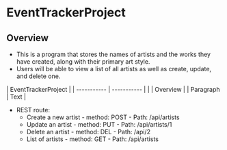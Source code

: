 # EventTrackerProject
## Overview
* This is a program that stores the names of artists and the works they have created, along with their primary art style.
* Users will be able to view a list of all artists as well as create, update, and delete one.

|    EventTrackerProject    |
| ----------- | ----------- |
| | Overview |
| Paragraph | Text |

* REST route:
  * Create a new artist - method: POST - Path: /api/artists
  * Update an artist - method: PUT - Path: /api/artists/1
  * Delete an artist - method: DEL - Path: /api/2
  * List of artists - method: GET - Path: /api/artists


<!-- You must include a README.md that describes your program and how to access it on AWS. This must document your REST route URIs and HTTP methods, and what they do. -->
